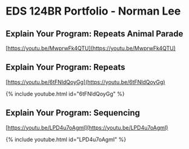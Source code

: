 # EDS 124BR Portfolio - Norman Lee

## Explain Your Program: Repeats Animal Parade

[https://youtu.be/MwprwFk4QTU](https://youtu.be/MwprwFk4QTU) 

## Explain Your Program: Repeats

[https://youtu.be/6tFNldQoyGg](https://youtu.be/6tFNldQoyGg) 

{% include youtube.html id="6tFNldQoyGg" %}  

## Explain Your Program: Sequencing

[https://youtu.be/LPD4u7oAgmI](https://youtu.be/LPD4u7oAgmI) 

{% include youtube.html id="LPD4u7oAgmI" %}  
